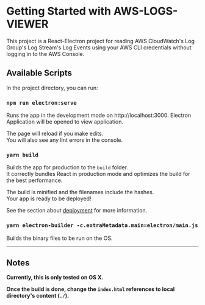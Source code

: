 # Getting Started with AWS-LOGS-VIEWER

This project is a React-Electron project for reading AWS CloudWatch's Log Group's Log Stream's Log Events using your AWS CLI credentials without logging in to the AWS Console.

## Available Scripts

In the project directory, you can run:

### `npm run electron:serve`

Runs the app in the development mode on http://localhost:3000. Electron Application will be opened to view application.

The page will reload if you make edits.\
You will also see any lint errors in the console.


### `yarn build`

Builds the app for production to the `build` folder.\
It correctly bundles React in production mode and optimizes the build for the best performance.

The build is minified and the filenames include the hashes.\
Your app is ready to be deployed!

See the section about [deployment](https://facebook.github.io/create-react-app/docs/deployment) for more information.

### `yarn electron-builder -c.extraMetadata.main=electron/main.js`

Builds the binary files to be run on the OS.

---

## Notes

**Currently, this is only tested on OS X.**

**Once the build is done, change the ```index.html``` references to local directory's content (`./`).**

